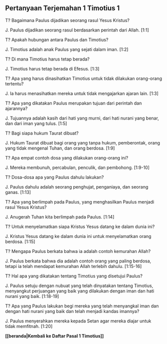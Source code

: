 ## Pertanyaan Terjemahan 1 Timotius 1 ##

T? Bagaimana Paulus dijadikan seorang rasul Yesus Kristus?

J. Paulus dijadikan seorang rasul berdasarkan perintah dari Allah. [1:1]

T? Apakah hubungan antara Paulus dan Timotius?

J. Timotius adalah anak Paulus yang sejati dalam iman. [1:2]

T? Di mana Timotius harus tetap berada?

J. Timotius harus tetap berada di Efesus. [1:3]

T? Apa yang harus dinasihatkan Timotius untuk tidak dilakukan orang-orang tertentu?

J. Ia harus menasihatkan mereka untuk tidak mengajarkan ajaran lain. [1:3]

T? Apa yang dikatakan Paulus merupakan tujuan dari perintah dan ajarannya?

J. Tujuannya adalah kasih dari hati yang murni, dari hati nurani yang benar, dan dari iman yang tulus. [1:5]

T? Bagi siapa hukum Taurat dibuat?

J. Hukum Taurat dibuat bagi orang yang tanpa hukum, pemberontak, orang yang tidak mengenal Tuhan, dan orang berdosa. [1:9]

T? Apa empat contoh dosa yang dilakukan orang-orang ini?

J. Mereka membunuh, percabulan, penculik, dan pembohong. [1:9-10]

T? Dosa-dosa apa yang Paulus dahulu lakukan?

J. Paulus dahulu adalah seorang penghujat, penganiaya, dan seorang ganas. [1:13]

T? Apa yang berlimpah pada Paulus, yang menghasilkan Paulus menjadi rasul Yesus Kristus?

J. Anugerah Tuhan kita berlimpah pada Paulus. [1:14]

T? Untuk menyelamatkan siapa Kristus Yesus datang ke dalam dunia ini?

J. Kristus Yesus datang ke dalam dunia ini untuk menyelamatkan orang berdosa. [1:15]

T? Mengapa Paulus berkata bahwa ia adalah contoh kemurahan Allah?

J. Paulus berkata bahwa dia adalah contoh orang yang paling berdosa, tetapi ia telah mendapat kemurahan Allah terlebih dahulu. [1:15-16]

T? Hal apa yang dikatakan tentang Timotius yang disetujui Paulus?

J. Paulus setuju dengan nubuat yang telah dinyatakan tentang Timotius, menyangkut perjuangan yang baik yang dilakukan dengan iman dan hati nurani yang baik. [1:18-19]

T? Apa yang Paulus lakukan begi mereka yang telah menyangkal iman dan dengan hati nurani yang baik dan telah menjadi kandas imannya?

J. Paulus menyerahkan mereka kepada Setan agar mereka diajar untuk tidak memfitnah. [1:20]

__[[beranda|Kembali ke Daftar Pasal 1 Timotius]]__

